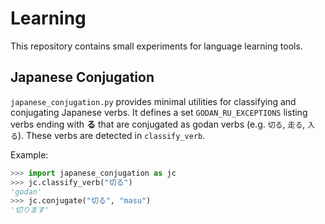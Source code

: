 # Learning

This repository contains small experiments for language learning tools.

## Japanese Conjugation

`japanese_conjugation.py` provides minimal utilities for classifying and conjugating Japanese verbs. It defines a set `GODAN_RU_EXCEPTIONS` listing verbs ending with **る** that are conjugated as godan verbs (e.g. `切る`, `走る`, `入る`). These verbs are detected in `classify_verb`.

Example:

```python
>>> import japanese_conjugation as jc
>>> jc.classify_verb("切る")
'godan'
>>> jc.conjugate("切る", "masu")
'切ります'
```
